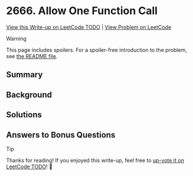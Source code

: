 # 2666. Allow One Function Call

[View this Write-up on LeetCode TODO](https://leetcode.com/problems/allow-one-function-call/solutions/) | [View Problem on LeetCode](https://leetcode.com/problems/allow-one-function-call/)

> [!WARNING]  
> This page includes spoilers. For a spoiler-free introduction to the problem, see [the README file](README.md).

## Summary

## Background

## Solutions

## Answers to Bonus Questions

> [!TIP]  
> Thanks for reading! If you enjoyed this write-up, feel free to [up-vote it on LeetCode TODO](https://leetcode.com/problems/allow-one-function-call/solutions/)! 🙏
